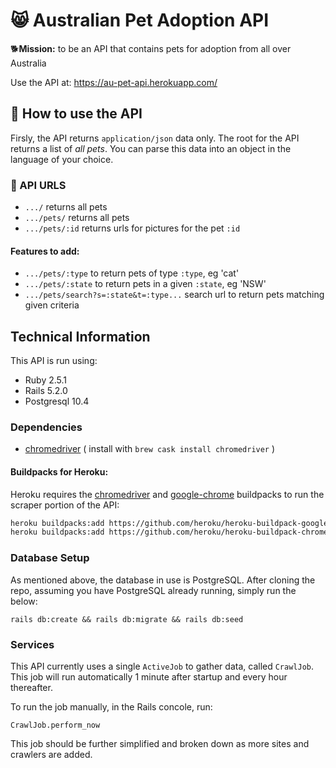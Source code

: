 # :smile_cat: Australian Pet Adoption API
:dog2:**Mission:** to be an API that contains pets for adoption from all over Australia

Use the API at: https://au-pet-api.herokuapp.com/

## :rabbit: How to use the API
Firsly, the API returns `application/json` data only. The root for the API returns a list of *all pets*. You can parse this data into an object in the language of your choice.

### :dog: API URLS
* `.../` returns all pets
* `.../pets/` returns all pets
* `.../pets/:id` returns urls for pictures for the pet `:id`

#### Features to add: 
* `.../pets/:type` to return pets of type `:type`, eg 'cat'
* `.../pets/:state` to return pets in a given `:state`, eg 'NSW'
* `.../pets/search?s=:state&t=:type...` search url to return pets matching given criteria

## Technical Information
This API is run using:
* Ruby 2.5.1
* Rails 5.2.0
* Postgresql 10.4

### Dependencies
* [chromedriver](http://chromedriver.chromium.org/) ( install with `brew cask install chromedriver` )

#### Buildpacks for Heroku:
Heroku requires the [chromedriver](https://github.com/heroku/heroku-buildpack-google-chrome) and [google-chrome](https://github.com/heroku/heroku-buildpack-chromedriver) buildpacks to run the scraper portion of the API:
``` bash
heroku buildpacks:add https://github.com/heroku/heroku-buildpack-google-chrome
heroku buildpacks:add https://github.com/heroku/heroku-buildpack-chromedriver
```

### Database Setup
As mentioned above, the database in use is PostgreSQL. After cloning the repo, assuming you have PostgreSQL already running, simply run the below:
```
rails db:create && rails db:migrate && rails db:seed
```

### Services 
This API currently uses a single `ActiveJob` to gather data, called `CrawlJob`. This job will run automatically  1 minute after startup and every hour thereafter.

To run the job manually, in the Rails concole, run:
```
CrawlJob.perform_now
```
This job should be further simplified and broken down as more sites and crawlers are added.
